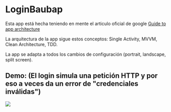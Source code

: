 # LoginBaubap
Esta app está hecha teniendo en mente el articulo oficial de google [Guide to app architecture](https://developer.android.com/jetpack/guide)

La arquitectura de la app sigue estos conceptos: Single Activity, MVVM, Clean Architecture, TDD.

La app se adapta a todos los cambios de configuración (portrait, landscape, split screen).

## Demo: (El login simula una petición HTTP y por eso a veces da un error de "credenciales inválidas")
![](gifs/SVID_20220506_063945_1.gif)
